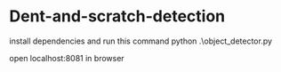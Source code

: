 # Dent-and-scratch-detection

install dependencies and run this command
python .\object_detector.py

open localhost:8081 in browser
